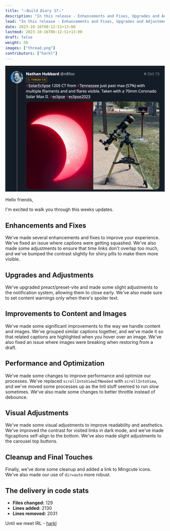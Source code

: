 ```yaml
---
title: "💥Build Diary 37💥"
description: "In this release - Enhancements and Fixes, Upgrades and Adjustments, Improvements to Content and Images, Performance and Optimization, Visual Adjustments, Cleanup and Final Touches."
lead: "In this release - Enhancements and Fixes, Upgrades and Adjustments, Improvements to Content and Images, Performance and Optimization, Visual Adjustments, Cleanup and Final Touches."
date: 2023-10-16T08:12:51+13:00
lastmod: 2023-10-16T08:12:51+13:00
draft: false
weight: 50
images: ["thread.png"]
contributors: ["harkl"]
---
```


![thread](thread.png)

Hello friends,

I'm excited to walk you through this weeks updates.

## Enhancements and Fixes

We've made several enhancements and fixes to improve your experience. We've fixed an issue where captions were getting squashed. We've also made some adjustments to ensure that time links don't overlap too much, and we've bumped the contrast slightly for shiny pills to make them more visible.

## Upgrades and Adjustments

We've upgraded preact/preset-vite and made some slight adjustments to the notification system, allowing them to close early. We've also made sure to set content warnings only when there's spoiler text.

## Improvements to Content and Images

We've made some significant improvements to the way we handle content and images. We've grouped similar captions together, and we've made it so that related captions are highlighted when you hover over an image. We've also fixed an issue where images were breaking when restoring from a draft.

## Performance and Optimization

We've made some changes to improve performance and optimize our processes. We've replaced `scrollIntoViewIfNeeded` with `scrollIntoView`, and we've moved some processes up as the Intl stuff seemed to run slow sometimes. We've also made some changes to better throttle instead of debounce.

## Visual Adjustments

We've made some visual adjustments to improve readability and aesthetics. We've improved the contrast for visited links in dark mode, and we've made figcaptions self-align to the bottom. We've also made slight adjustments to the carousel top buttons.

## Cleanup and Final Touches

Finally, we've done some cleanup and added a link to Mingcute icons. We've also made our use of `dir=auto` more robust.

## The delivery in code stats

- **Files changed:** 129
- **Lines added:** 2130
- **Lines removed:** 2031

Until we meet IRL - [harkl](https://boom.army/#/social.boom.army/a/110693550018915728)
